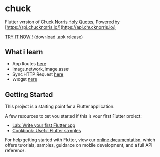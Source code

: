 # chuck

Flutter version of [Chuck Norris Holy Quotes](https://github.com/codenoid/chuck-norris-holy-quotes), Powered by [https://api.chucknorris.io/](https://api.chucknorris.io/)

[TRY IT NOW !](https://github.com/codenoid/flutter-cnhq/releases/tag/1.0) (download .apk release)

## What i learn

* App Routes [here](https://github.com/codenoid/flutter-cnhq/blob/0f10ce1d6080d05a8dbc31787ed2ff2bf32ce9e9/lib/main.dart#L9)
* Image.network, Image.asset
* Sync HTTP Request [here](https://github.com/codenoid/flutter-cnhq/blob/0f10ce1d6080d05a8dbc31787ed2ff2bf32ce9e9/lib/homeScreen.dart#L22)
* Widget [here](https://github.com/codenoid/flutter-cnhq/blob/0f10ce1d6080d05a8dbc31787ed2ff2bf32ce9e9/lib/homeScreen.dart#L63)

## Getting Started

This project is a starting point for a Flutter application.

A few resources to get you started if this is your first Flutter project:

- [Lab: Write your first Flutter app](https://flutter.dev/docs/get-started/codelab)
- [Cookbook: Useful Flutter samples](https://flutter.dev/docs/cookbook)

For help getting started with Flutter, view our
[online documentation](https://flutter.dev/docs), which offers tutorials,
samples, guidance on mobile development, and a full API reference.
